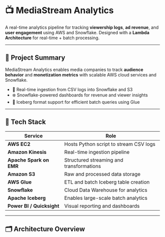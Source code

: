 # 📺 MediaStream Analytics

A real-time analytics pipeline for tracking **viewership logs**, **ad revenue**, and **user engagement** using AWS and Snowflake. Designed with a **Lambda Architecture** for real-time + batch processing.

---

## 🚀 Project Summary

MediaStream Analytics enables media companies to track **audience behavior** and **monetization metrics** with scalable AWS cloud services and Snowflake.

- 🌊 Real-time ingestion from CSV logs into Snowflake and S3
- ❄️ Snowflake-powered dashboards for revenue and viewer insights
- 🧊 Iceberg format support for efficient batch queries using Glue

---

## 🧰 Tech Stack

| Service | Role |
|--------|------|
| **AWS EC2** | Hosts Python script to stream CSV logs |
| **Amazon Kinesis** | Real-time ingestion pipeline |
| **Apache Spark on EMR** | Structured streaming and transformations |
| **Amazon S3** | Raw and processed data storage |
| **AWS Glue** | ETL and batch Iceberg table creation |
| **Snowflake** | Cloud Data Warehouse for analytics |
| **Apache Iceberg** | Enables large-scale batch analytics |
| **Power BI / Quicksight** | Visual reporting and dashboards |

---

## 🗂️ Architecture Overview


